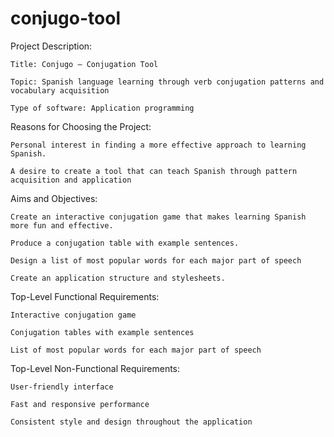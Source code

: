 # conjugo-tool

Project Description:  

    Title: Conjugo – Conjugation Tool  

    Topic: Spanish language learning through verb conjugation patterns and vocabulary acquisition  

    Type of software: Application programming  

Reasons for Choosing the Project:  

    Personal interest in finding a more effective approach to learning Spanish. 

    A desire to create a tool that can teach Spanish through pattern acquisition and application  

Aims and Objectives:  

    Create an interactive conjugation game that makes learning Spanish more fun and effective. 

    Produce a conjugation table with example sentences.  

    Design a list of most popular words for each major part of speech  

    Create an application structure and stylesheets.  

Top-Level Functional Requirements:  

    Interactive conjugation game  

    Conjugation tables with example sentences  

    List of most popular words for each major part of speech  

Top-Level Non-Functional Requirements:  

    User-friendly interface  

    Fast and responsive performance  

    Consistent style and design throughout the application  
